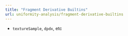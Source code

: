 ```yaml
---
title: "Fragment Derivative Builtins"
url: uniformity-analysis/fragment-derivative-builtins
---
```


* `textureSample`, `dpdx`, etc

